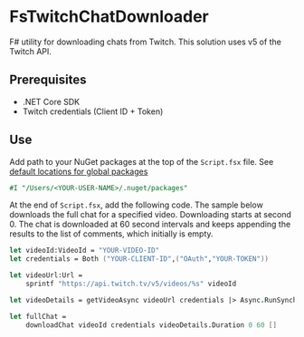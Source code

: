 # FsTwitchChatDownloader

F# utility for downloading chats from Twitch. This solution uses v5 of the Twitch API.

## Prerequisites

- .NET Core SDK
- Twitch credentials (Client ID + Token)

## Use

Add path to your NuGet packages at the top of the `Script.fsx` file. See [default locations for global packages](https://docs.microsoft.com/nuget/Consume-Packages/managing-the-global-packages-and-cache-folders)

```fsharp
#I "/Users/<YOUR-USER-NAME>/.nuget/packages"
```

At the end of `Script.fsx`, add the following code. The sample below downloads the full chat for a specified video. Downloading starts at second 0. The chat is downloaded at 60 second intervals and keeps appending the results to the list of comments, which initially is empty.

```fsharp
let videoId:VideoId = "YOUR-VIDEO-ID"
let credentials = Both ("YOUR-CLIENT-ID",("OAuth","YOUR-TOKEN"))

let videoUrl:Url =
    sprintf "https://api.twitch.tv/v5/videos/%s" videoId

let videoDetails = getVideoAsync videoUrl credentials |> Async.RunSynchronously

let fullChat = 
    downloadChat videoId credentials videoDetails.Duration 0 60 []
```
